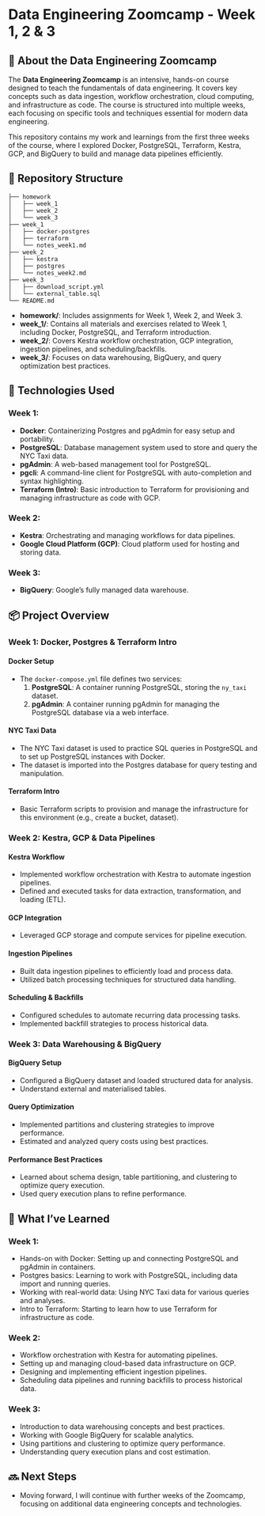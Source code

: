 # Data Engineering Zoomcamp - Week 1, 2 & 3

## 📖 About the Data Engineering Zoomcamp

The **Data Engineering Zoomcamp** is an intensive, hands-on course designed to teach the fundamentals of data engineering. It covers key concepts such as data ingestion, workflow orchestration, cloud computing, and infrastructure as code. The course is structured into multiple weeks, each focusing on specific tools and techniques essential for modern data engineering.

This repository contains my work and learnings from the first three weeks of the course, where I explored Docker, PostgreSQL, Terraform, Kestra, GCP, and BigQuery to build and manage data pipelines efficiently.

## 📂 Repository Structure

```
├── homework
│   ├── week_1
│   ├── week_2
│   └── week_3
├── week_1
│   ├── docker-postgres
│   ├── terraform
│   └── notes_week1.md
├── week_2
│   ├── kestra
│   ├── postgres
│   └── notes_week2.md
├── week_3
│   ├── download_script.yml
│   └── external_table.sql
└── README.md
```

- **homework/**: Includes assignments for Week 1, Week 2, and Week 3.
- **week_1/**: Contains all materials and exercises related to Week 1, including Docker, PostgreSQL, and Terraform introduction.
- **week_2/**: Covers Kestra workflow orchestration, GCP integration, ingestion pipelines, and scheduling/backfills.
- **week_3/**: Focuses on data warehousing, BigQuery, and query optimization best practices.

## 🚀 Technologies Used

### Week 1:

- **Docker**: Containerizing Postgres and pgAdmin for easy setup and portability.
- **PostgreSQL**: Database management system used to store and query the NYC Taxi data.
- **pgAdmin**: A web-based management tool for PostgreSQL.
- **pgcli**: A command-line client for PostgreSQL with auto-completion and syntax highlighting.
- **Terraform (Intro)**: Basic introduction to Terraform for provisioning and managing infrastructure as code with GCP.

### Week 2:

- **Kestra**: Orchestrating and managing workflows for data pipelines.
- **Google Cloud Platform (GCP)**: Cloud platform used for hosting and storing data.

### Week 3:

- **BigQuery**: Google’s fully managed data warehouse.

## 📦 Project Overview

### Week 1: Docker, Postgres & Terraform Intro

#### Docker Setup

- The `docker-compose.yml` file defines two services:
  1. **PostgreSQL**: A container running PostgreSQL, storing the `ny_taxi` dataset.
  2. **pgAdmin**: A container running pgAdmin for managing the PostgreSQL database via a web interface.

#### NYC Taxi Data

- The NYC Taxi dataset is used to practice SQL queries in PostgreSQL and to set up PostgreSQL instances with Docker.
- The dataset is imported into the Postgres database for query testing and manipulation.

#### Terraform Intro

- Basic Terraform scripts to provision and manage the infrastructure for this environment (e.g., create a bucket, dataset).

### Week 2: Kestra, GCP & Data Pipelines

#### Kestra Workflow

- Implemented workflow orchestration with Kestra to automate ingestion pipelines.
- Defined and executed tasks for data extraction, transformation, and loading (ETL).

#### GCP Integration

- Leveraged GCP storage and compute services for pipeline execution.

#### Ingestion Pipelines

- Built data ingestion pipelines to efficiently load and process data.
- Utilized batch processing techniques for structured data handling.

#### Scheduling & Backfills

- Configured schedules to automate recurring data processing tasks.
- Implemented backfill strategies to process historical data.

### Week 3: Data Warehousing & BigQuery

#### BigQuery Setup

- Configured a BigQuery dataset and loaded structured data for analysis.
- Understand external and materialised tables.

#### Query Optimization

- Implemented partitions and clustering strategies to improve performance.
- Estimated and analyzed query costs using best practices.

#### Performance Best Practices

- Learned about schema design, table partitioning, and clustering to optimize query execution.
- Used query execution plans to refine performance.

## 📝 What I’ve Learned

### Week 1:

- Hands-on with Docker: Setting up and connecting PostgreSQL and pgAdmin in containers.
- Postgres basics: Learning to work with PostgreSQL, including data import and running queries.
- Working with real-world data: Using NYC Taxi data for various queries and analyses.
- Intro to Terraform: Starting to learn how to use Terraform for infrastructure as code.

### Week 2:

- Workflow orchestration with Kestra for automating pipelines.
- Setting up and managing cloud-based data infrastructure on GCP.
- Designing and implementing efficient ingestion pipelines.
- Scheduling data pipelines and running backfills to process historical data.

### Week 3:

- Introduction to data warehousing concepts and best practices.
- Working with Google BigQuery for scalable analytics.
- Using partitions and clustering to optimize query performance.
- Understanding query execution plans and cost estimation.

## 🔜 Next Steps

- Moving forward, I will continue with further weeks of the Zoomcamp, focusing on additional data engineering concepts and technologies.